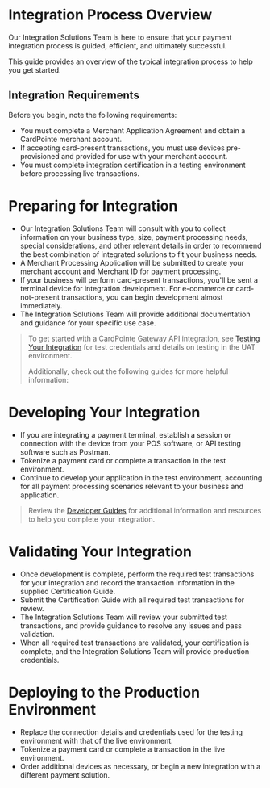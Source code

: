 # Integration Process Overview

Our Integration Solutions Team is here to ensure that your payment integration process is guided, efficient, and ultimately successful.

This guide provides an overview of the typical integration process to help you get started.

## Integration Requirements

Before you begin, note the following requirements:

- You must complete a Merchant Application Agreement and obtain a CardPointe merchant account.
- If accepting card-present transactions, you must use devices pre-provisioned and provided for use with your merchant account.
- You must complete integration certification in a testing environment before processing live transactions.

# Preparing for Integration

- Our Integration Solutions Team will consult with you to collect information on your business type, size, payment processing needs, special considerations, and other relevant details in order to recommend the best combination of integrated solutions to fit your business needs.
- A Merchant Processing Application will be submitted to create your merchant account and Merchant ID for payment processing. 
- If your business will perform card-present transactions, you'll be sent a terminal device for integration development. For e-commerce or card-not-present transactions, you can begin development almost immediately.
- The Integration Solutions Team will provide additional documentation and guidance for your specific use case.

<!-- theme: warning -->
> To get started with a CardPointe Gateway API integration, see [Testing Your Integration](?path=/docs/documentation/CardPointeGatewayDeveloperGuides.md#testing-your-integration) for test credentials and details on testing in the UAT environment.
> 
> Additionally, check out the following guides for more helpful information:

<!-- type: row -->

<!-- type: card
title: API Basics and Best Practices
description: Provides helpful information and important best practices to help you get the most of your integration
link: ?path=docs/documentation/APIBasicsAndBestPractices.md
-->

<!-- type: card
title: API Connectivity Guide
description: Provides an overview of our APIs and services and how your integrated solution connects to them
link: ?path=docs/documentation/APIConnectivityGuide.md
-->

<!-- type: row-end -->

# Developing Your Integration

- If you are integrating a payment terminal, establish a session or connection with the device from your POS software, or API testing software such as Postman.
- Tokenize a payment card or complete a transaction in the test environment.
- Continue to develop your application in the test environment, accounting for all payment processing scenarios relevant to your business and application.

<!-- theme: warning -->
> Review the [Developer Guides](?path=/docs/getting-started.md) for additional information and resources to help you complete your integration.

# Validating Your Integration

- Once development is complete, perform the required test transactions for your integration and record the transaction information in the supplied Certification Guide.
- Submit the Certification Guide with all required test transactions for review.
- The Integration Solutions Team will review your submitted test transactions, and provide guidance to resolve any issues and pass validation.
- When all required test transactions are validated, your certification is complete, and the Integration Solutions Team will provide production credentials.

# Deploying to the Production Environment

- Replace the connection details and credentials used for the testing environment with that of the live environment.
- Tokenize a payment card or complete a transaction in the live environment.
- Order additional devices as necessary, or begin a new integration with a different payment solution.
